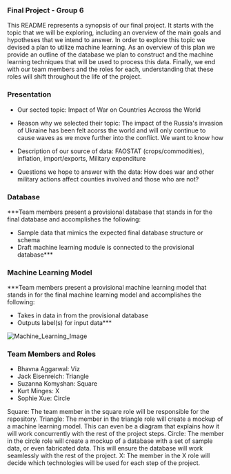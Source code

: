 ### Final Project - Group 6

This README represents a synopsis of our final project. It starts with the topic that we will be exploring, including an overview of the main goals and hypotheses that we intend to answer. In order to explore this topic we devised a plan to utilize machine learning. As an overview of this plan we provide an outline of the database we plan to construct and the machine learning techniques that will be used to process this data. Finally, we end with our team members and the roles for each, understanding that these roles will shift throughout the life of the project.

### Presentation
- Our sected topic: Impact of War on Countries Accross the World

- Reason why we selected their topic: The impact of the Russia's invasion of Ukraine has been felt acorss the world and will only continue to cause waves as we move further into the conflict. We want to know how 

- Description of our source of data: FAOSTAT (crops/commodities), inflation, import/exports, Military expenditure

- Questions we hope to answer with the data: How does war and other military actions affect counties involved and those who are not?


### Database

***Team members present a provisional database that stands in for the final database and accomplishes the following:
- Sample data that mimics the expected final database structure or schema
- Draft machine learning module is connected to the provisional database***

### Machine Learning Model

***Team members present a provisional machine learning model that stands in for the final machine learning model and accomplishes the following:
- Takes in data in from the provisional database
- Outputs label(s) for input data***

![Machine_Learning_Image](abc.png)

### Team Members and Roles

- Bhavna Aggarwal: Viz
- Jack Eisenreich: Triangle
- Suzanna Komyshan: Square
- Kurt Minges: X
- Sophie Xue: Circle

Square: The team member in the square role will be responsible for the repository.
Triangle: The member in the triangle role will create a mockup of a machine learning model. This can even be a diagram that explains how it will work concurrently with the rest of the project steps.
Circle: The member in the circle role will create a mockup of a database with a set of sample data, or even fabricated data. This will ensure the database will work seamlessly with the rest of the project.
X: The member in the X role will decide which technologies will be used for each step of the project.